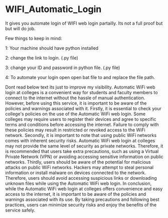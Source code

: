 # WIFI_Automatic_Login
It gives you automate login of WIFI web login partailly. Its not a full proof but but will do job.

Few things to keep in mind:

1: Your machine should have python installed

2: change the link to login. (.py file)

3: change your ID and password in python file. (.py file)

4: To automate your login open open bat file to and replace the file path.

Dont read below text its just to improve my visibility.
Automatic WiFi web login at colleges is a convenient way for students and faculty members to connect to the internet without the hassle of manual authentication. However, before using this service, it is important to be aware of the policies and warnings associated with it.
Firstly, it is essential to check your college's policies on the use of the Automatic WiFi web login. Some colleges may require users to register their devices and agree to specific terms and conditions before accessing the internet. Failure to comply with these policies may result in restricted or revoked access to the WiFi network.
Secondly, it is important to note that using public WiFi networks comes with inherent security risks. Automatic WiFi web login at colleges may not provide the same level of security as private networks. Therefore, it is recommended that users take extra precautions, such as using a Virtual Private Network (VPN) or avoiding accessing sensitive information on public networks.
Thirdly, users should be aware of the potential for malicious attacks on public WiFi networks. Hackers may attempt to steal personal information or install malware on devices connected to the network. Therefore, users should avoid accessing suspicious links or downloading unknown files while using the Automatic WiFi web login.
In conclusion, while the Automatic WiFi web login at colleges offers convenience and easy access to the internet, it is important to be aware of the policies and warnings associated with its use. By taking precautions and following best practices, users can minimize security risks and enjoy the benefits of the service safely.
